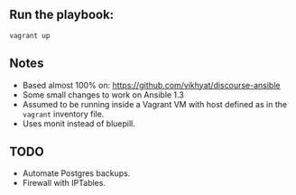 Run the playbook:
----------------

`vagrant up`

Notes
-----

* Based almost 100% on: https://github.com/vikhyat/discourse-ansible
* Some small changes to work on Ansible 1.3
* Assumed to be running inside a Vagrant VM with host defined as in the `vagrant` inventory file.
* Uses monit instead of bluepill.

TODO
----

* Automate Postgres backups.
* Firewall with IPTables.
